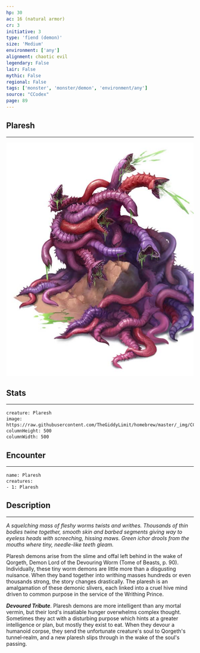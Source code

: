 ```yaml
---
hp: 30
ac: 16 (natural armor)
cr: 3
initiative: 3
type: 'fiend (demon)'    
size: 'Medium'
environment: ['any']
alignment: chaotic evil
legendary: False
lair: False
mythic: False
regional: False
tags: ['monster', 'monster/demon', 'environment/any']
source: "CCodex"
page: 89
---
```


## Plaresh
---

![|600](https://raw.githubusercontent.com/TheGiddyLimit/homebrew/master/_img/CCodex/plaresh.jpg)

## Stats
---

```statblock
creature: Plaresh
image: https://raw.githubusercontent.com/TheGiddyLimit/homebrew/master/_img/CCodex/plaresh_token.png
columnHeight: 500
columnWidth: 500
```

## Encounter
---

```encounter-table
name: Plaresh
creatures:
- 1: Plaresh
```

## Description
---
_A squelching mass of fleshy worms twists and writhes. Thousands of thin bodies twine together, smooth skin and barbed segments giving way to eyeless heads with screeching, hissing maws. Green ichor drools from the mouths where tiny, needle-like teeth gleam._

Plaresh demons arise from the slime and offal left behind in the wake of Qorgeth, Demon Lord of the Devouring Worm (Tome of Beasts, p. 90). Individually, these tiny worm demons are little more than a disgusting nuisance. When they band together into writhing masses hundreds or even thousands strong, the story changes drastically. The plaresh is an amalgamation of these demonic slivers, each linked into a cruel hive mind driven to common purpose in the service of the Writhing Prince.

**_Devoured Tribute_**. Plaresh demons are more intelligent than any mortal vermin, but their lord's insatiable hunger overwhelms complex thought. Sometimes they act with a disturbing purpose which hints at a greater intelligence or plan, but mostly they exist to eat. When they devour a humanoid corpse, they send the unfortunate creature's soul to Qorgeth's tunnel‑realm, and a new plaresh slips through in the wake of the soul's passing.






